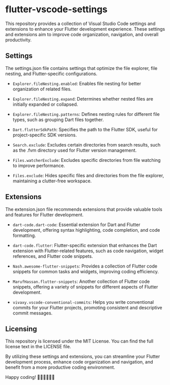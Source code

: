 # flutter-vscode-settings

This repository provides a collection of Visual Studio Code settings and extensions to enhance your Flutter development experience. These settings and extensions aim to improve code organization, navigation, and overall productivity.

## Settings

The settings.json file contains settings that optimize the file explorer, file nesting, and Flutter-specific configurations.

- `Explorer.fileNesting.enabled`: Enables file nesting for better organization of related files.

- `Explorer.fileNesting.expand`: Determines whether nested files are initially expanded or collapsed.

- `Explorer.fileNesting.patterns`: Defines nesting rules for different file types, such as grouping Dart files together.

- `Dart.flutterSdkPath`: Specifies the path to the Flutter SDK, useful for project-specific SDK versions.

- `Search.exclude`: Excludes certain directories from search results, such as the .fvm directory used for Flutter version management.

- `Files.watcherExclude`: Excludes specific directories from file watching to improve performance.

- `Files.exclude`: Hides specific files and directories from the file explorer, maintaining a clutter-free workspace.

## Extensions

The extension.json file recommends extensions that provide valuable tools and features for Flutter development.

- `dart-code.dart-code`: Essential extension for Dart and Flutter development, offering syntax highlighting, code completion, and code formatting.

- `dart-code.flutter`: Flutter-specific extension that enhances the Dart extension with Flutter-related features, such as code navigation, widget references, and Flutter code snippets.

- `Nash.awesome-flutter-snippets`: Provides a collection of Flutter code snippets for common tasks and widgets, improving coding efficiency.

- `MarufHassan.flutter-snippets`: Another collection of Flutter code snippets, offering a variety of snippets for different aspects of Flutter development.

- `vivaxy.vscode-conventional-commits`: Helps you write conventional commits for your Flutter projects, promoting consistent and descriptive commit messages.

## Licensing

This repository is licensed under the MIT License. You can find the full license text in the LICENSE file.

By utilizing these settings and extensions, you can streamline your Flutter development process, enhance code organization and navigation, and benefit from a more productive coding environment.

Happy coding! 🧑🏼‍💻👩🏼‍💻